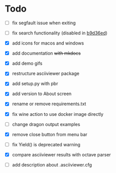 # Todo

- [ ] fix segfault issue when exiting
- [ ] fix search functionality (disabled in [b9d36ed])

- [x] add icons for macos and windows
- [x] add documentation ~~with mkdocs~~
- [x] add demo gifs
- [x] restructure asciiviewer package
- [x] add setup.py with pbr
- [x] add version to About screen
- [x] rename or remove requirements.txt
- [x] fix wine action to use docker image directly
- [ ] change dragon output examples
- [x] remove close button from menu bar
- [ ] fix Yield() is deprecated warning
- [x] compare asciiviewer results with octave parser
- [ ] add description about .asciiviewer.cfg

[b9d36ed]: https://github.com/tumregels/asciiviewer/commit/b9d36ed7320d53c90db3fd9daada683821376a9b
